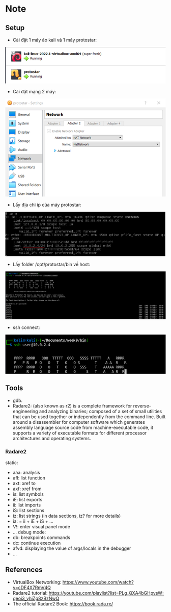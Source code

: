 # Note

## Setup

- Cài đặt 1 máy ảo kali và 1 máy protostar:

<img src="pictures/setup_vm.png">

- Cài đặt mạng 2 máy:

<img src="pictures/setup_vm_network.png">

- Lấy địa chỉ ip của máy protostar:

<img src="pictures/protostar_ip.png">

- Lấy folder /opt/protostar/bin về host:

<img src="pictures/scp.png">

- ssh connect:

<img src="pictures/ssh.png">

## Tools

- gdb.
- Radare2: (also known as r2) is a complete framework for reverse-engineering and analyzing binaries; composed of a set of small utilities that can be used together or independently from the command line. Built around a disassembler for computer software which generates assembly language source code from machine-executable code, it supports a variety of executable formats for different processor architectures and operating systems.

### Radare2

static:

- aaa: analysis
- afl: list function
- axt: xref to
- axf: xref from
- is: list symbols
- iE: list exports
- ii: list imports
- iS: list sections
- iz: list strings (in data sections, iz? for more details)
- ia: = ii + iE + iS + ...
- V!: enter visual panel mode
- ...
debug mode:
- db: breakpoints commands
- dc: continue execution
- afvd: displaying the value of args/locals in the debugger
- ...

## References

- VirtualBox Networking: <https://www.youtube.com/watch?v=cDF4X7RmV4Q>
- Radare2 tutorial: <https://youtube.com/playlist?list=PLg_QXA4bGHpvsW-qeoi3_yhiZg8zBzNwQ>
- The official Radare2 Book: <https://book.rada.re/>
